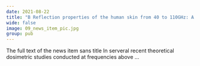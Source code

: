 ```yaml
---
date: 2021-08-22
title: "B Reflection properties of the human skin from 40 to 110GHz: A Confirmation Study"
wide: false
image: 09_news_item_pic.jpg
group: pub
---
```

The full text of the news item sans title
In serveral recent theoretical dosimetric studies conducted at frequencies above ... 
